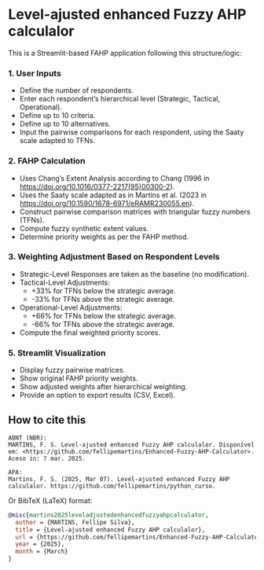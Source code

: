 # Level-ajusted enhanced Fuzzy AHP calculalor

This is a Streamlit-based FAHP application following this structure/logic:

### 1. User Inputs
- Define the number of respondents.
- Enter each respondent’s hierarchical level (Strategic, Tactical, Operational).
- Define up to 10 criteria.
- Define up to 10 alternatives.
- Input the pairwise comparisons for each respondent, using the Saaty scale adapted to TFNs.


### 2. FAHP Calculation 
- Uses Chang’s Extent Analysis according to Chang (1996 in https://doi.org/10.1016/0377-2217(95)00300-2).
- Uses the Saaty scale adapted as in Martins et al. (2023 in https://doi.org/10.1590/1678-6971/eRAMR230055.en).   
- Construct pairwise comparison matrices with triangular fuzzy numbers (TFNs).
- Compute fuzzy synthetic extent values.
- Determine priority weights as per the FAHP method.


### 3. Weighting Adjustment Based on Respondent Levels
- Strategic-Level Responses are taken as the baseline (no modification).
- Tactical-Level Adjustments:
  - +33% for TFNs below the strategic average.
  - -33% for TFNs above the strategic average.
- Operational-Level Adjustments:
  - +66% for TFNs below the strategic average.
  - -66% for TFNs above the strategic average.
- Compute the final weighted priority scores.


### 5. Streamlit Visualization
- Display fuzzy pairwise matrices.
- Show original FAHP priority weights.
- Show adjusted weights after hierarchical weighting.
- Provide an option to export results (CSV, Excel).

## How to cite this
```plain text
ABNT (NBR):
MARTINS, F. S. Level-ajusted enhanced Fuzzy AHP calculalor. Disponível em: <https://github.com/fellipemartins/Enhanced-Fuzzy-AHP-Calculator>. Aceso in: 7 mar. 2025.

APA:
Martins, F. S. (2025, Mar 07). Level-ajusted enhanced Fuzzy AHP calculalor. https://github.com/fellipemartins/python_curso.
```

Or BibTeX (LaTeX) format:
```bibtex
@misc{martins2025leveladjustedenhancedfuzzyahpcalculator,
  author = {MARTINS, Fellipe Silva},
  title = {Level-ajusted enhanced Fuzzy AHP calculalor},
  url = {https://github.com/fellipemartins/Enhanced-Fuzzy-AHP-Calculator},
  year = {2025},
  month = {March}
}
```
